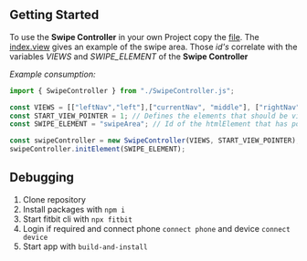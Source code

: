 ## Getting Started

To use the **Swipe Controller** in your own Project copy the [file](https://github.com/Evotionce/fitbitSwipeExample/blob/main/app/SwipeController.js). The [index.view](https://github.com/Evotionce/fitbitSwipeExample/blob/main/resources/index.view) gives an example of the swipe area. Those *id's* correlate with the variables *VIEWS* and *SWIPE_ELEMENT* of the **Swipe Controller**

*Example consumption:*
``` javascript
import { SwipeController } from "./SwipeController.js";

const VIEWS = [["leftNav","left"],["currentNav", "middle"], ["rightNav", "right"]]; // All html elements that need adjustment if the view changes
const START_VIEW_POINTER = 1; // Defines the elements that should be visible during initialization
const SWIPE_ELEMENT = "swipeArea"; // Id of the htmlElement that has pointer-events="all"

const swipeController = new SwipeController(VIEWS, START_VIEW_POINTER);
swipeController.initElement(SWIPE_ELEMENT);
```

## Debugging

1. Clone repository
2. Install packages with `npm i`
3. Start fitbit cli with `npx fitbit`
4. Login if required and connect phone `connect phone` and device `connect device`
5. Start app with `build-and-install`
